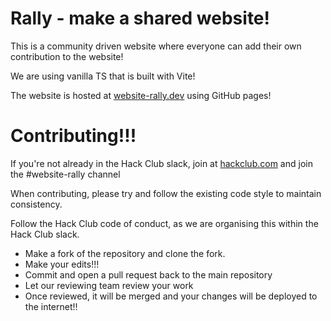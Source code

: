 # Rally - make a shared website!

This is a community driven website where everyone can add their own contribution to the website!

We are using vanilla TS that is built with Vite!

The website is hosted at [website-rally.dev](https://website-rally.dev) using GitHub pages!

# Contributing!!!

If you're not already in the Hack Club slack, join at [hackclub.com](https://hackclub.com) and join the #website-rally channel

When contributing, please try and follow the existing code style to maintain consistency.

Follow the Hack Club code of conduct, as we are organising this within the Hack Club slack.

- Make a fork of the repository and clone the fork.
- Make your edits!!!
- Commit and open a pull request back to the main repository
- Let our reviewing team review your work
- Once reviewed, it will be merged and your changes will be deployed to the internet!!
